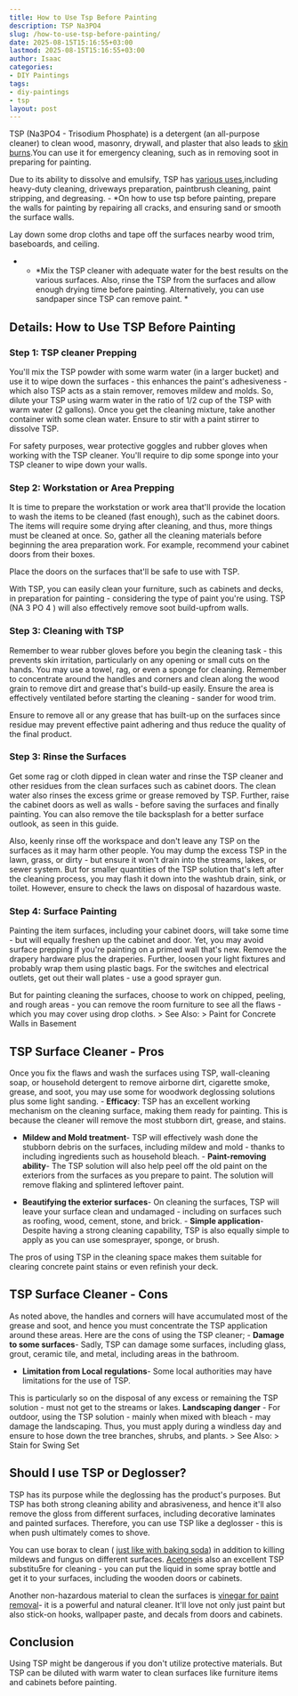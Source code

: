 ```yaml
---
title: How to Use Tsp Before Painting
description: TSP Na3PO4
slug: /how-to-use-tsp-before-painting/
date: 2025-08-15T15:16:55+03:00
lastmod: 2025-08-15T15:16:55+03:00
author: Isaac
categories:
- DIY Paintings
tags:
- diy-paintings
- tsp
layout: post
---
```

TSP (Na3PO4 - Trisodium Phosphate) is a detergent (an all-purpose cleaner) to clean wood, masonry, drywall, and plaster that also leads to [skin burns](http://greenhouse.ucdavis.edu/pest/fmsds/Trisodium%20phosphate.pdf).You can use it for emergency cleaning, such as in removing soot in preparing for painting.

Due to its ability to dissolve and emulsify, TSP has [various uses](https://en.wikipedia.org/wiki/Trisodium_phosphate),including heavy-duty cleaning, driveways preparation, paintbrush cleaning, paint stripping, and degreasing. - *On how to use tsp before painting, prepare the walls for painting by repairing all cracks, and ensuring sand or smooth the surface walls.

Lay down some drop cloths and tape off the surfaces nearby wood trim, baseboards, and ceiling.

* - *Mix the TSP cleaner with adequate water for the best results on the various surfaces. Also, rinse the TSP from the surfaces and allow enough drying time before painting. Alternatively, you can use sandpaper since TSP can remove paint. *

##  Details: How to Use TSP Before Painting

###  Step 1: TSP cleaner Prepping

You'll mix the TSP powder with some warm water (in a larger bucket) and use it to wipe down the surfaces - this enhances the paint's adhesiveness - which also TSP acts as a stain remover, removes mildew and molds. So, dilute your TSP using warm water in the ratio of 1/2 cup of the TSP with warm water (2 gallons). Once you get the cleaning mixture, take another container with some clean water. Ensure to stir with a paint stirrer to dissolve TSP.

For safety purposes, wear protective goggles and rubber gloves when working with the TSP cleaner. You'll require to dip some sponge into your TSP cleaner to wipe down your walls.

###  Step 2: Workstation or Area Prepping

It is time to prepare the workstation or work area that'll provide the location to wash the items to be cleaned (fast enough), such as the cabinet doors. The items will require some drying after cleaning, and thus, more things must be cleaned at once. So, gather all the cleaning materials before beginning the area preparation work. For example, recommend your cabinet doors from their boxes.

Place the doors on the surfaces that'll be safe to use with TSP.

With TSP, you can easily clean your furniture, such as cabinets and decks, in preparation for painting - considering the type of paint you're using. TSP (NA 3 PO 4 ) will also effectively remove soot build-upfrom walls.

###  Step 3: Cleaning with TSP

Remember to wear rubber gloves before you begin the cleaning task - this prevents skin irritation, particularly on any opening or small cuts on the hands. You may use a towel, rag, or even a sponge for cleaning. Remember to concentrate around the handles and corners and clean along the wood grain to remove dirt and grease that's build-up easily. Ensure the area is effectively ventilated before starting the cleaning - sander for wood trim.

Ensure to remove all or any grease that has built-up on the surfaces since residue may prevent effective paint adhering and thus reduce the quality of the final product.

###  Step 3: Rinse the Surfaces

Get some rag or cloth dipped in clean water and rinse the TSP cleaner and other residues from the clean surfaces such as cabinet doors. The clean water also rinses the excess grime or grease removed by TSP. Further, raise the cabinet doors as well as walls - before saving the surfaces and finally painting. You can also remove the tile backsplash for a better surface outlook, as seen in this guide.

Also, keenly rinse off the workspace and don't leave any TSP on the surfaces as it may harm other people. You may dump the excess TSP in the lawn, grass, or dirty - but ensure it won't drain into the streams, lakes, or sewer system. But for smaller quantities of the TSP solution that's left after the cleaning process, you may flash it down into the washtub drain, sink, or toilet. However, ensure to check the laws on disposal of hazardous waste.

###  Step 4: Surface Painting

Painting the item surfaces, including your cabinet doors, will take some time - but will equally freshen up the cabinet and door. Yet, you may avoid surface prepping if you're painting on a primed wall that's new. Remove the drapery hardware plus the draperies. Further, loosen your light fixtures and probably wrap them using plastic bags. For the switches and electrical outlets, get out their wall plates - use a good sprayer gun.

But for painting cleaning the surfaces, choose to work on chipped, peeling, and rough areas - you can remove the room furniture to see all the flaws - which you may cover using drop cloths. > See Also: > Paint for Concrete Walls in Basement

##  TSP Surface Cleaner - Pros

Once you fix the flaws and wash the surfaces using TSP, wall-cleaning soap, or household detergent to remove airborne dirt, cigarette smoke, grease, and soot, you may use some for woodwork deglossing solutions plus some light sanding. - **Efficacy**: TSP has an excellent working mechanism on the cleaning surface, making them ready for painting. This is because the cleaner will remove the most stubborn dirt, grease, and stains.

- **Mildew and Mold treatment**- TSP will effectively wash done the stubborn debris on the surfaces, including mildew and mold - thanks to including ingredients such as household bleach. - **Paint-removing ability**- The TSP solution will also help peel off the old paint on the exteriors from the surfaces as you prepare to paint. The solution will remove flaking and splintered leftover paint.

- **Beautifying the exterior surfaces**- On cleaning the surfaces, TSP will leave your surface clean and undamaged - including on surfaces such as roofing, wood, cement, stone, and brick. - **Simple application**- Despite having a strong cleaning capability, TSP is also equally simple to apply as you can use somesprayer, sponge, or brush.

The pros of using TSP in the cleaning space makes them suitable for clearing concrete paint stains or even refinish your deck.

##  TSP Surface Cleaner - Cons

As noted above, the handles and corners will have accumulated most of the grease and soot, and hence you must concentrate the TSP application around these areas. Here are the cons of using the TSP cleaner; - **Damage to some surfaces**- Sadly, TSP can damage some surfaces, including glass, grout, ceramic tile, and metal, including areas in the bathroom.

- **Limitation from Local regulations**- Some local authorities may have limitations for the use of TSP.

This is particularly so on the disposal of any excess or remaining the TSP solution - must not get to the streams or lakes. **Landscaping danger** - For outdoor, using the TSP solution - mainly when mixed with bleach - may damage the landscaping. Thus, you must apply during a windless day and ensure to hose down the tree branches, shrubs, and plants. > See Also: > Stain for Swing Set

##  Should I use TSP or Deglosser?

TSP has its purpose while the deglossing has the product's purposes. But TSP has both strong cleaning ability and abrasiveness, and hence it'll also remove the gloss from different surfaces, including decorative laminates and painted surfaces. Therefore, you can use TSP like a deglosser - this is when push ultimately comes to shove.

You can use borax to clean ( [just like with baking soda](https://pestpolicy.com/how-to-remove-paint-from-metal-with-baking-soda/)) in addition to killing mildews and fungus on different surfaces. [Acetone](https://pestpolicy.com/does-acetone-remove-paint/)is also an excellent TSP substitu5re for cleaning - you can put the liquid in some spray bottle and get it to your surfaces, including the wooden doors or cabinets.

Another non-hazardous material to clean the surfaces is [vinegar for paint removal](https://pestpolicy.com/does-vinegar-remove-paint/)- it is a powerful and natural cleaner. It'll love not only just paint but also stick-on hooks, wallpaper paste, and decals from doors and cabinets.

##  Conclusion

Using TSP might be dangerous if you don't utilize protective materials. But TSP can be diluted with warm water to clean surfaces like furniture items and cabinets before painting.
